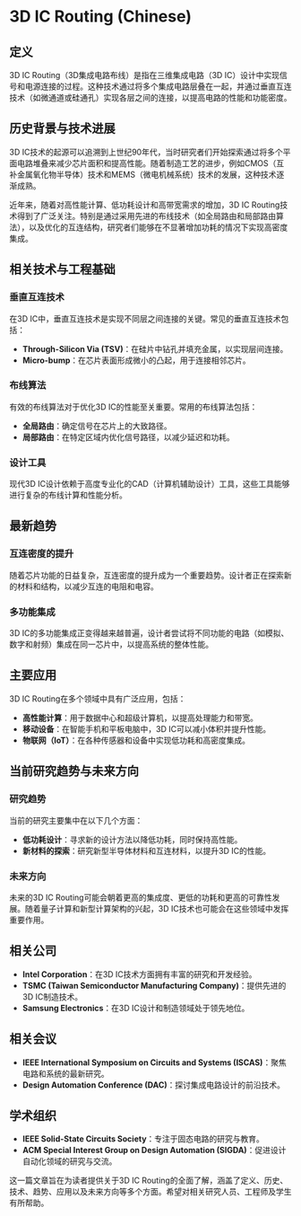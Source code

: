 # 3D IC Routing (Chinese)

## 定义

3D IC Routing（3D集成电路布线）是指在三维集成电路（3D IC）设计中实现信号和电源连接的过程。这种技术通过将多个集成电路层叠在一起，并通过垂直互连技术（如微通道或硅通孔）实现各层之间的连接，以提高电路的性能和功能密度。

## 历史背景与技术进展

3D IC技术的起源可以追溯到上世纪90年代，当时研究者们开始探索通过将多个平面电路堆叠来减少芯片面积和提高性能。随着制造工艺的进步，例如CMOS（互补金属氧化物半导体）技术和MEMS（微电机械系统）技术的发展，这种技术逐渐成熟。

近年来，随着对高性能计算、低功耗设计和高带宽需求的增加，3D IC Routing技术得到了广泛关注。特别是通过采用先进的布线技术（如全局路由和局部路由算法），以及优化的互连结构，研究者们能够在不显著增加功耗的情况下实现高密度集成。

## 相关技术与工程基础

### 垂直互连技术

在3D IC中，垂直互连技术是实现不同层之间连接的关键。常见的垂直互连技术包括：

- **Through-Silicon Via (TSV)**：在硅片中钻孔并填充金属，以实现层间连接。
- **Micro-bump**：在芯片表面形成微小的凸起，用于连接相邻芯片。
  
### 布线算法

有效的布线算法对于优化3D IC的性能至关重要。常用的布线算法包括：

- **全局路由**：确定信号在芯片上的大致路径。
- **局部路由**：在特定区域内优化信号路径，以减少延迟和功耗。

### 设计工具

现代3D IC设计依赖于高度专业化的CAD（计算机辅助设计）工具，这些工具能够进行复杂的布线计算和性能分析。

## 最新趋势

### 互连密度的提升

随着芯片功能的日益复杂，互连密度的提升成为一个重要趋势。设计者正在探索新的材料和结构，以减少互连的电阻和电容。

### 多功能集成

3D IC的多功能集成正变得越来越普遍，设计者尝试将不同功能的电路（如模拟、数字和射频）集成在同一芯片中，以提高系统的整体性能。

## 主要应用

3D IC Routing在多个领域中具有广泛应用，包括：

- **高性能计算**：用于数据中心和超级计算机，以提高处理能力和带宽。
- **移动设备**：在智能手机和平板电脑中，3D IC可以减小体积并提升性能。
- **物联网（IoT）**：在各种传感器和设备中实现低功耗和高密度集成。

## 当前研究趋势与未来方向

### 研究趋势

当前的研究主要集中在以下几个方面：

- **低功耗设计**：寻求新的设计方法以降低功耗，同时保持高性能。
- **新材料的探索**：研究新型半导体材料和互连材料，以提升3D IC的性能。

### 未来方向

未来的3D IC Routing可能会朝着更高的集成度、更低的功耗和更高的可靠性发展。随着量子计算和新型计算架构的兴起，3D IC技术也可能会在这些领域中发挥重要作用。

## 相关公司

- **Intel Corporation**：在3D IC技术方面拥有丰富的研究和开发经验。
- **TSMC (Taiwan Semiconductor Manufacturing Company)**：提供先进的3D IC制造技术。
- **Samsung Electronics**：在3D IC设计和制造领域处于领先地位。

## 相关会议

- **IEEE International Symposium on Circuits and Systems (ISCAS)**：聚焦电路和系统的最新研究。
- **Design Automation Conference (DAC)**：探讨集成电路设计的前沿技术。

## 学术组织

- **IEEE Solid-State Circuits Society**：专注于固态电路的研究与教育。
- **ACM Special Interest Group on Design Automation (SIGDA)**：促进设计自动化领域的研究与交流。

这一篇文章旨在为读者提供关于3D IC Routing的全面了解，涵盖了定义、历史、技术、趋势、应用以及未来方向等多个方面。希望对相关研究人员、工程师及学生有所帮助。